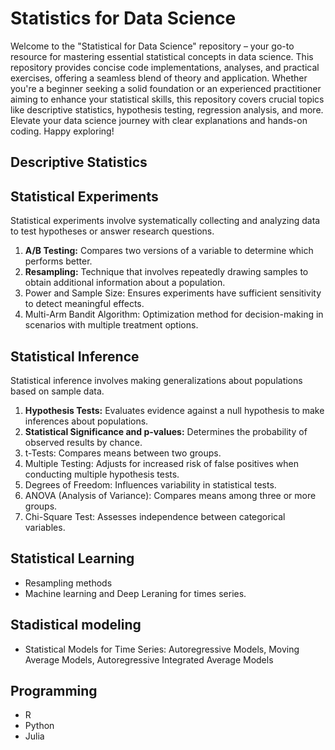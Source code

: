 # Statistics for Data Science
Welcome to the "Statistical for Data Science" repository – your go-to resource for mastering essential statistical concepts in data science. This repository provides concise code implementations, analyses, and practical exercises, offering a seamless blend of theory and application. Whether you're a beginner seeking a solid foundation or an experienced practitioner aiming to enhance your statistical skills, this repository covers crucial topics like descriptive statistics, hypothesis testing, regression analysis, and more. Elevate your data science journey with clear explanations and hands-on coding. Happy exploring!

## Descriptive Statistics

## Statistical Experiments
Statistical experiments involve systematically collecting and analyzing data to test hypotheses or answer research questions. 
1. **A/B Testing:** Compares two versions of a variable to determine which performs better.
2. **Resampling:** Technique that involves repeatedly drawing samples to obtain additional information about a population.
3. Power and Sample Size: Ensures experiments have sufficient sensitivity to detect meaningful effects.
4. Multi-Arm Bandit Algorithm: Optimization method for decision-making in scenarios with multiple treatment options.

## Statistical Inference
Statistical inference involves making generalizations about populations based on sample data.
1. **Hypothesis Tests:** Evaluates evidence against a null hypothesis to make inferences about populations.
2. **Statistical Significance and p-values:** Determines the probability of observed results by chance.
3. t-Tests: Compares means between two groups.
4. Multiple Testing: Adjusts for increased risk of false positives when conducting multiple hypothesis tests.
5. Degrees of Freedom: Influences variability in statistical tests.
6. ANOVA (Analysis of Variance): Compares means among three or more groups.
7. Chi-Square Test: Assesses independence between categorical variables.

## Statistical Learning
* Resampling methods
* Machine learning and Deep Leraning for times series.

## Stadistical modeling
* Statistical Models for Time Series: Autoregressive Models, Moving Average Models, Autoregressive Integrated Average Models

## Programming
* R
* Python
* Julia
